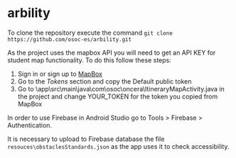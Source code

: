 # arbility
To clone the repository execute the command
`git clone https://github.com/osoc-es/arbility.git`

As the project uses the mapbox API you will need to get an API KEY for student map functionality. To do this follow these steps:
1. Sign in or sign up to [MapBox](https://account.mapbox.com/auth/signin/)
2. Go to the *Tokens* section and copy the Default public token
3. Go to \app\src\main\java\com\osoc\oncera\ItineraryMapActivity.java in the project and change YOUR_TOKEN for the token you copied from MapBox

In order to use Firebase in Android Studio go to Tools > Firebase > Authentication. 

It is necessary to upload to Firebase database the file `resouces\obstaclesStandards.json` as the app uses it to check accessibility.


